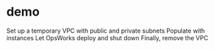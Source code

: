 # demo
Set up a temporary VPC with public and private subnets
Populate with instances
Let OpsWorks deploy and shut down
Finally, remove the VPC
